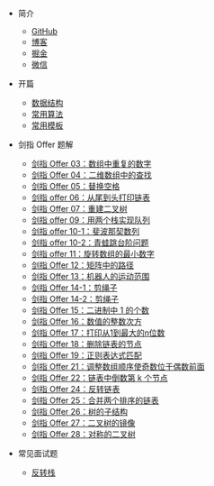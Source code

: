 
* 简介
    
    * [GitHub](https://github.com/hi-dhl)
    * [博客](https://hi-dhl.com/)
    * [掘金](https://juejin.im/user/2594503168898744)
    * [微信](README?id=联系我)

* 开篇

    * [数据结构](/base/01-data_structure.md)
    * [常用算法](/base/02-algorithm.md)
    * [常用模板](/base/03-template.md)

* 剑指 Offer 题解
    
    * [剑指 Offer 03：数组中重复的数字](/algorithm/03-number.md)
    * [剑指 Offer 04：二维数组中的查找](/algorithm/04-arrays.md)
    * [剑指 Offer 05：替换空格](/algorithm/05-space.md)
    * [剑指 offer 06：从尾到头打印链表](/algorithm/06-list.md)
    * [剑指 Offer 07：重建二叉树](/algorithm/07-zhong-jian-er-cha-shu-lcof.md)
    * [剑指 offer 09：用两个栈实现队列](/algorithm/09-yong-liang-ge-zhan-shi-xian-dui-lie.md)
    * [剑指 offer 10-1：斐波那契数列](/algorithm/10-1-fei-bo-na-qi-shu-lie-lcof.md)
    * [剑指 offer 10-2：青蛙跳台阶问题](/algorithm/10-2-qing-wa-tiao-tai-jie-wen-ti-lcof.md)
    * [剑指 offer 11：旋转数组的最小数字](/algorithm/11-xuan-zhuan-shu-zu-de-zui-xiao-shu-zi-lcof.md)
    * [剑指 Offer 12：矩阵中的路径](/algorithm/12-ju-zhen-zhong-de-lu-jing.md)
    * [剑指 Offer 13：机器人的运动范围](/algorithm/13-ji-qi-ren-de-yun-dong-fan-wei.md)
    * [剑指 Offer 14-1：剪绳子](/algorithm/14-1-jian-sheng-zi.md)
    * [剑指 Offer 14-2：剪绳子](/algorithm/14-2-jian-sheng-zi-ii-lcof.md)
    * [剑指 Offer 15：二进制中 1 的个数](/algorithm/15-er-jin-zhi-zhong-1de-ge-shu-lcof.md)
    * [剑指 Offer 16：数值的整数次方](/algorithm/16-shu-zhi-de-zheng-shu-ci-fang.md)
    * [剑指 Offer 17：打印从1到最大的n位数](/algorithm/17-da-yin-cong-1dao-zui-da-de-nwei-sh.md)
    * [剑指 Offer 18：删除链表的节点](/algorithm/18-shan-chu-lian-biao-de-jie-dian.md)
    * [剑指 Offer 19：正则表达式匹配](/algorithm/19-zheng-ze-biao-da-shi-pi-pei.md)
    * [剑指 Offer 21：调整数组顺序使奇数位于偶数前面](/algorithm/21-diao-zheng-shu-zu-shun-xu-shi-qi-shu-wei-yu-ou-shu-qian-mian-lcof.md)
    * [剑指 Offer 22：链表中倒数第 k 个节点](/algorithm/22-lian-biao-zhong-dao-shu-di-kge-jie-dian.md)
    * [剑指 Offer 24：反转链表](/algorithm/24-fan-zhuan-lian-biao.md)
    * [剑指 Offer 25：合并两个排序的链表](/algorithm/25-he-bing-liang-ge-pai-xu-de-lian-biao.md)
    * [剑指 Offer 26：树的子结构](/algorithm/26-shu-de-zi-jie-gou.md)
    * [剑指 Offer 27：二叉树的镜像](/algorithm/27-er-cha-shu-de-jing-xiang.md)
    * [剑指 Offer 28：对称的二叉树](/algorithm/28-dui-cheng-de-er-cha-shu.md)

* 常见面试题

    * [反转栈](/other/01-reverse-stack.md)

